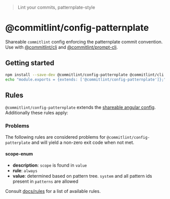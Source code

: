 > Lint your commits, patternplate-style

# @commitlint/config-patternplate

Shareable `commitlint` config enforcing the patternplate commit convention.
Use with [@commitlint/cli](../cli) and [@commitlint/prompt-cli](../prompt-cli).

## Getting started

```sh
npm install --save-dev @commitlint/config-patternplate @commitlint/cli
echo "module.exports = {extends: ['@commitlint/config-patternplate']};" > commitlint.config.js
```

## Rules

`@commitlint/config-patternplate` extends the [shareable angular config](../config-angular#rules).
Additionally these rules apply:

### Problems

The following rules are considered problems for `@commitlint/config-patterplate` and will yield a non-zero exit code when not met.

#### scope-enum

- **description**: `scope` is found in `value`
- **rule**: `always`
- **value**: determined based on pattern tree. `system` and all pattern ids present in `patterns` are allowed

Consult [docs/rules](https://conventional-changelog.github.io/commitlint/#/reference-rules) for a list of available rules.
